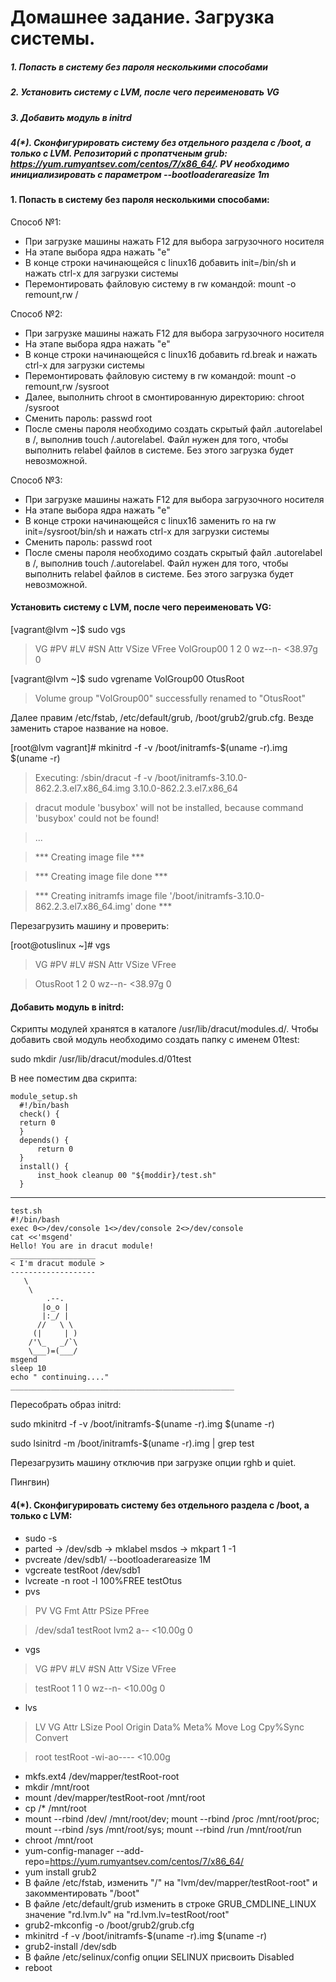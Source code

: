 # Домашнее задание. Загрузка системы.

##### 1. Попасть в систему без пароля несколькими способами
##### 2. Установить систему с LVM, после чего переименовать VG
##### 3. Добавить модуль в initrd
##### 4(*). Сконфигурировать систему без отдельного раздела с /boot, а только с LVM. Репозиторий с пропатченым grub: https://yum.rumyantsev.com/centos/7/x86_64/. PV необходимо инициализировать с параметром --bootloaderareasize 1m

#### 1. Попасть в систему без пароля несколькими способами:

Способ №1:
- При загрузке машины нажать F12 для выбора загрузочного носителя
- На этапе выбора ядра нажать "e"
- В конце строки начинающейся с linux16 добавить init=/bin/sh и нажать сtrl-x для загрузки системы
- Перемонтировать файловую систему в rw командой: mount -o remount,rw /

Способ №2:
- При загрузке машины нажать F12 для выбора загрузочного носителя
- На этапе выбора ядра нажать "e"
- В конце строки начинающейся с linux16 добавить rd.break и нажать сtrl-x для загрузки системы
- Перемонтировать файловую систему в rw командой: mount -o remount,rw /sysroot 
- Далее, выполнить chroot в смонтированную директорию: chroot /sysroot
- Сменить пароль: passwd root
- После смены пароля необходимо создать скрытый файл .autorelabel в /, выполнив touch /.autorelabel. Файл нужен для того, чтобы выполнить relabel файлов в системе. Без этого загрузка будет невозможной.

Способ №3:
- При загрузке машины нажать F12 для выбора загрузочного носителя
- На этапе выбора ядра нажать "e"
- В конце строки начинающейся с linux16 заменить ro на rw init=/sysroot/bin/sh и нажать сtrl-x для загрузки системы
- Сменить пароль: passwd root
- После смены пароля необходимо создать скрытый файл .autorelabel в /, выполнив touch /.autorelabel. Файл нужен для того, чтобы выполнить relabel файлов в системе. Без этого загрузка будет невозможной.

#### Установить систему с LVM, после чего переименовать VG:

[vagrant@lvm ~]$ sudo vgs
> VG         #PV #LV #SN Attr   VSize   VFree
> VolGroup00   1   2   0 wz--n- <38.97g    0

[vagrant@lvm ~]$ sudo vgrename VolGroup00 OtusRoot
> Volume group "VolGroup00" successfully renamed to "OtusRoot"

Далее правим /etc/fstab, /etc/default/grub, /boot/grub2/grub.cfg. Везде заменить старое название на новое.

[root@lvm vagrant]#  mkinitrd -f -v /boot/initramfs-$(uname -r).img $(uname -r)

>Executing: /sbin/dracut -f -v /boot/initramfs-3.10.0-862.2.3.el7.x86_64.img 3.10.0-862.2.3.el7.x86_64

>dracut module 'busybox' will not be installed, because command 'busybox' could not be found!

>...

>*** Creating image file ***

>*** Creating image file done ***

>*** Creating initramfs image file '/boot/initramfs-3.10.0-862.2.3.el7.x86_64.img' done ***

Перезагрузить машину и проверить:

[root@otuslinux ~]# vgs

>VG #PV #LV #SN Attr VSize VFree

 > OtusRoot 1 2 0 wz--n- <38.97g 0

#### Добавить модуль в initrd:

Скрипты модулей хранятся в каталоге /usr/lib/dracut/modules.d/. Чтобы добавить свой модуль необходимо создать папку с именем 01test:

sudo mkdir /usr/lib/dracut/modules.d/01test

В нее поместим два скрипта:

    module_setup.sh
      #!/bin/bash
      check() {
      return 0
      }
      depends() {
          return 0
      }
      install() {
          inst_hook cleanup 00 "${moddir}/test.sh"
      }
  
_________________________________________________
    test.sh
    #!/bin/bash
    exec 0<>/dev/console 1<>/dev/console 2<>/dev/console
    cat <<'msgend'
    Hello! You are in dracut module!
    ___________________
    < I'm dracut module >
    -------------------
       \
        \
            .--.
           |o_o |
           |:_/ |
          //   \ \
         (|     | )
        /'\_   _/`\
        \___)=(___/
    msgend
    sleep 10
    echo " continuing...."
    __________________________________________________

Пересобрать образ initrd:

sudo mkinitrd -f -v /boot/initramfs-$(uname -r).img $(uname -r)

sudo lsinitrd -m /boot/initramfs-$(uname -r).img | grep test

Перезагрузить машину отключив при загрузке опции rghb и quiet.

Пингвин)


#### 4(*). Сконфигурировать систему без отдельного раздела с /boot, а только с LVM:

- sudo -s
- parted -> /dev/sdb -> mklabel msdos -> mkpart 1 -1
- pvcreate /dev/sdb1/ --bootloaderareasize 1M
- vgcreate testRoot /dev/sdb1
- lvcreate -n root -l 100%FREE testOtus
- pvs

>  PV         VG      Fmt  Attr PSize   PFree

>  /dev/sda1  testRoot lvm2 a--  <10.00g    0
- vgs

>  VG      #PV #LV #SN Attr   VSize   VFree

>  testRoot   1   1   0 wz--n- <10.00g    0

- lvs
 > LV   VG      Attr       LSize   Pool Origin Data%  Meta%  Move Log Cpy%Sync Convert
 
 > root testRoot -wi-ao---- <10.00g
- mkfs.ext4 /dev/mapper/testRoot-root
- mkdir /mnt/root
- mount /dev/mapper/testRoot-root /mnt/root
- cp /* /mnt/root
- mount --rbind /dev/ /mnt/root/dev; mount --rbind /proc /mnt/root/proc; mount --rbind /sys /mnt/root/sys; mount --rbind /run /mnt/root/run
- chroot /mnt/root
- yum-config-manager --add-repo=https://yum.rumyantsev.com/centos/7/x86_64/
- yum install grub2
- В файле /etc/fstab, изменить "/" на  "lvm/dev/mapper/testRoot-root" и закомментировать "/boot"
- В файле /etc/default/grub изменить в строке GRUB_CMDLINE_LINUX значение "rd.lvm.lv" на "rd.lvm.lv=testRoot/root"
- grub2-mkconfig -o /boot/grub2/grub.cfg
- mkinitrd -f -v /boot/initramfs-$(uname -r).img $(uname -r)
- grub2-install /dev/sdb
- В файле /etc/selinux/config опции SELINUX присвоить Disabled
- reboot
